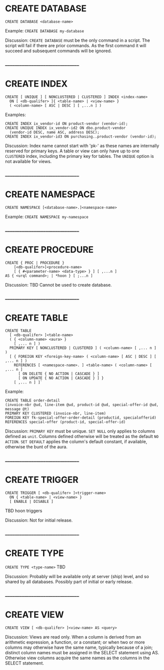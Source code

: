 # CREATE DATABASE
 
```
CREATE DATABASE <database-name>
```

Example: 
`CREATE DATABASE my-database`

Discussion:
`CREATE DATABASE` must be the only command in a script. The script will fail if there are prior commands. As the first command it will succeed and subsequent commands will be ignored. 

### _______________________________

# CREATE INDEX

```
CREATE [ UNIQUE ] [ NONCLUSTERED | CLUSTERED ] INDEX <index-name>
  ON [ <db-qualifer> ]{ <table-name> | <view-name> }
  ( <column-name> [ ASC | DESC ] [ ,...n ] )
```

Examples:
```
CREATE INDEX ix_vendor-id ON product-vendor (vendor-id);
CREATE UNIQUE INDEX ix_vendor-id2 ON dbo.product-vendor 
  (vendor-id DESC, name ASC, address DESC);
CREATE INDEX ix_vendor-id3 ON purchasing..product-vendor (vendor-id);
```

Discussion:
Index name cannot start with 'pk-' as these names are internally reserved for primary keys.
A table or view can only have up to one `CLUSTERED` index, including the primary key for tables.
The `UNIQUE` option is not available for views.

### _______________________________

# CREATE NAMESPACE

`CREATE NAMESPACE [<database-name>.]<namespace-name>`

Example: 
`CREATE NAMESPACE my-namespace`

### _______________________________

# CREATE PROCEDURE

```
CREATE { PROC | PROCEDURE }
    [<db-qualifer>]<procedure-name>
    [ { #<parameter-name> <data-type> } ] [ ,...n ]
AS { <urql command>; | *hoon } [ ;...n ]
```

Discussion:
TBD
Cannot be used to create database.

### _______________________________

# CREATE TABLE

```
CREATE TABLE
  [ <db-qualifer> ]<table-name>
  ( { <column-name> <aura> }
    [ ,... n ] )
  PRIMARY KEY [ NONCLUSTERED | CLUSTERED ] ( <column-name> [ ,... n ] )
  [ { FOREIGN KEY <foreign-key-name> ( <column-name> [ ASC | DESC ] [ ,... n ] )
    REFERENCES [ <namespace-name>. ] <table-name> ( <column-name> [ ,... n ]
      [ ON DELETE { NO ACTION | CASCADE } ]
      [ ON UPDATE { NO ACTION | CASCADE } ] }
    [ ,... n ] ]`
```

Example:
```
CREATE TABLE order-detail
(invoice-nbr @ud, line-item @ud, product-id @ud, special-offer-id @ud, message @t)
PRIMARY KEY CLUSTERED (invoice-nbr, line-item)
FOREIGN KEY fk-special-offer-order-detail (productid, specialofferid)
REFERENCES special-offer (product-id, special-offer-id)
```

Discussion:
`PRIMARY KEY` must be unique.
`SET NULL` only applies to columns defined as `unit`. Columns defined otherwise will be treated as the default `NO ACTION`.
`SET DEFAULT` applies the column's default constant, if available, otherwise the bunt of the aura.

### _______________________________

# CREATE TRIGGER

```
CREATE TRIGGER [ <db-qualifer> ]<trigger-name>
  ON { <table-name> | <view-name> }
  [ ENABLE | DISABLE ]
```
TBD hoon triggers

Discussion:
Not for initial release.

### _______________________________

# CREATE TYPE

`CREATE TYPE <type-name>`
TBD

Discussion:
Probably will be available only at server (ship) level, and so shared by all databases.
Possibly part of initial or early release.

### _______________________________

# CREATE VIEW

`CREATE VIEW [ <db-qualifer> ]<view-name> AS <query>`

Discussion:
Views are read only.
When a column is derived from an arithmetic expression, a function, or a constant; or when two or more columns may otherwise have the same name, typically because of a join; distinct column names must be assigned in the SELECT statement using AS. Otherwise view columns acquire the same names as the columns in the SELECT statement.
